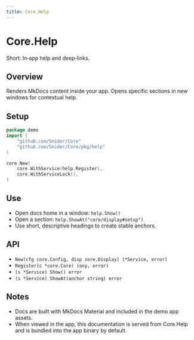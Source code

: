```yaml
---
title: Core.Help
---
```


# Core.Help

Short: In‑app help and deep‑links.

## Overview
Renders MkDocs content inside your app. Opens specific sections in new windows for contextual help.

## Setup
```go
package demo
import (
    "github.com/Snider/Core"
    "github.com/Snider/Core/pkg/help"
)

core.New(
    core.WithService(help.Register),
    core.WithServiceLock(),
)
```

## Use
- Open docs home in a window: `help.Show()`
- Open a section: `help.ShowAt("core/display#setup")`
- Use short, descriptive headings to create stable anchors.

## API
- `New(cfg core.Config, disp core.Display) (*Service, error)`
- `Register(c *core.Core) (any, error)`
- `(s *Service) Show() error`
- `(s *Service) ShowAt(anchor string) error`

## Notes
- Docs are built with MkDocs Material and included in the demo app assets.
- When viewed in the app, this documentation is served from Core.Help and is bundled into the app binary by default.
